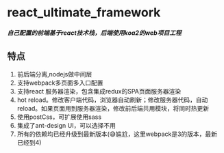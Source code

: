 # react_ultimate_framework
##### 自己配置的前端基于react技术栈，后端使用koa2的web项目工程

## 特点
1. 前后端分离,nodejs做中间层
2. 支持webpack多页面多入口配置
3. 支持react 服务器渲染，包含集成redux的SPA页面服务器渲染
4. hot reload。修改客户端代码，浏览器自动刷新；修改服务器代码，自动reload。如果页面用到服务器渲染，修改前后端共用模块，将同时热更新
5. 使用postCss，可扩展使用sass
4. 集成了ant-design UI，可以选择不用
6. 所有的依赖均已经升级到最新版本(😅尴尬，这里webpack是3的版本，最新已经到4)


##